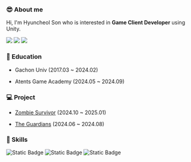 
### :sunglasses: About me
<p>
    Hi, I'm Hyuncheol Son who is interested in <b>Game Client Developer</b> using Unity.
</p>

<p>
  <a href="mailto:iscowkite@gmail.com" target="_blank"><img src="https://img.shields.io/badge/comgod98@gmail.com-EA4335?style=flat-square&logo=Gmail&logoColor=white"/></a>
  <a href="https://toward-the-future.tistory.com" target="_blank"><img src="https://img.shields.io/badge/Tistory-eb531f?style=flat-square&logo=tistory&logoColor=white"/></a>
  <a href="https://www.youtube.com/@coMGod98" target="_blank"><img src="https://img.shields.io/badge/Youtube-FF0000?style=flat-square&logo=youtube&logoColor=white"/></a>
</p>

### :book: Education
- Gachon Univ (2017.03 ~ 2024.02)

- Atents Game Academy (2024.05 ~ 2024.09)

### :computer: Project
- [Zombie Survivor](https://github.com/coMGod98/Zombie-Survivor)    (2024.10 ~ 2025.01)

- [The Guardians](https://github.com/coMGod98/The-Guadians)    (2024.06 ~ 2024.08)

### 💪 Skills
<p>
  <img alt="Static Badge" src="https://img.shields.io/badge/Unity-000000?style=flat&logo=unity&logoColor=%23FFFFFF">
  <img alt="Static Badge" src="https://img.shields.io/badge/C%23-FFFFFF?style=flat&logo=csharp&logoColor=%23512BD4">
  <img alt="Static Badge" src="https://img.shields.io/badge/C-00599C?style=flat&logo=c&logoColor=%23FFFFFF">
</p>
